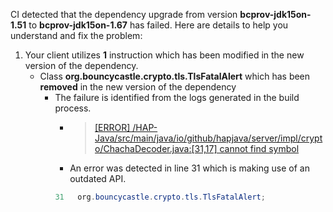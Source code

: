CI detected that the dependency upgrade from version **bcprov-jdk15on-1.51** to **bcprov-jdk15on-1.67** has failed. Here are details to help you understand and fix the problem:
1. Your client utilizes **1** instruction which has been modified in the new version of the dependency.
   * <summary>Class <b>org.bouncycastle.crypto.tls.TlsFatalAlert</b> which has been <b>removed</b> in the new version of the dependency</summary>
            
        *  <summary>The failure is identified from the logs generated in the build process. </summary>
          
            *   >[[ERROR] /HAP-Java/src/main/java/io/github/hapjava/server/impl/crypto/ChachaDecoder.java:[31,17] cannot find symbol](https://github.com/chains-project/breaking-good/actions/runs/8110103454/job/22166641300#step:4:639)
            *   An error was detected in line 31 which is making use of an outdated API.
             ``` java
             31   org.bouncycastle.crypto.tls.TlsFatalAlert;
            ```
            


